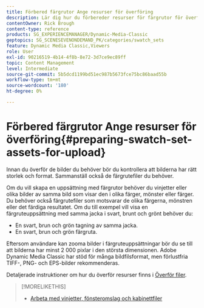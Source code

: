```yaml
---
title: Förbered färgrutor Ange resurser för överföring
description: Lär dig hur du förbereder resurser för färgrutor för överföring till Adobe Dynamic Media Classic.
contentOwner: Rick Brough
content-type: reference
products: SG_EXPERIENCEMANAGER/Dynamic-Media-Classic
geptopics: SG_SCENESEVENONDEMAND_PK/categories/swatch_sets
feature: Dynamic Media Classic,Viewers
role: User
exl-id: 90216519-4b14-4f8b-8e72-3d7ce9ec89ff
topic: Content Management
level: Intermediate
source-git-commit: 5b5dcd1199bd51ec987b5673fce75bc86baad55b
workflow-type: tm+mt
source-wordcount: '180'
ht-degree: 0%

---
```


# Förbered färgrutor Ange resurser för överföring{#preparing-swatch-set-assets-for-upload}

Innan du överför de bilder du behöver bör du kontrollera att bilderna har rätt storlek och format. Sammanställ också de färgrutefiler du behöver.

Om du vill skapa en uppsättning med färgrutor behöver du vinjetter eller olika bilder av samma bild som visar den i olika färger, mönster eller färger. Du behöver också färgrutefiler som motsvarar de olika färgerna, mönstren eller det färdiga resultatet. Om du till exempel vill visa en färgruteuppsättning med samma jacka i svart, brunt och grönt behöver du:

* En svart, brun och grön tagning av samma jacka.
* En svart, brun och grön färgruta.

Eftersom användare kan zooma bilder i färgruteuppsättningar bör du se till att bilderna har minst 2 000 pixlar i den största dimensionen. Adobe Dynamic Media Classic har stöd för många bildfilsformat, men förlustfria TIFF-, PNG- och EPS-bilder rekommenderas.

Detaljerade instruktioner om hur du överför resurser finns i [Överför filer](uploading-files.md#uploading_files).

>[!MORELIKETHIS]
>
>* [Arbeta med vinjetter, fönsteromslag och kabinettfiler](vignette-window-covering-cabinet-files.md#working_with_vignette_window_covering_and_cabinet_files)
